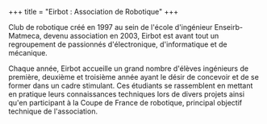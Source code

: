 +++
title = "Eirbot : Association de Robotique"
+++

Club de robotique créé en 1997 au sein de l'école d'ingénieur Enseirb-Matmeca,
devenu association en 2003, Eirbot est avant tout un regroupement de passionnés
d'électronique, d'informatique et de mécanique.

Chaque année, Eirbot accueille un grand nombre d'élèves ingénieurs de première,
deuxième et troisième année ayant le désir de concevoir et de se former dans un
cadre stimulant. Ces étudiants se rassemblent en mettant en pratique leurs
connaissances techniques lors de divers projets ainsi qu'en participant à la
Coupe de France de robotique, principal objectif technique de l'association.
